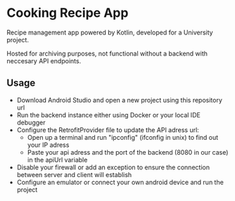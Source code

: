 # Cooking Recipe App

Recipe management app powered by Kotlin, developed for a University project.

Hosted for archiving purposes, not functional without a backend with neccesary API endpoints.

## Usage

- Download Android Studio and open a new project using this repository url
- Run the backend instance either using Docker or your local IDE debugger
- Configure the RetrofitProvider file to update the API adress url:
    + Open up a terminal and run "ipconfig" (ifconfig in unix) to find out your IP adress
    + Paste your api adress and the port of the backend (8080 in our case) in the apiUrl variable
- Disable your firewall or add an exception to ensure the connection between server and client will establish
- Configure an emulator or connect your own android device and run the project